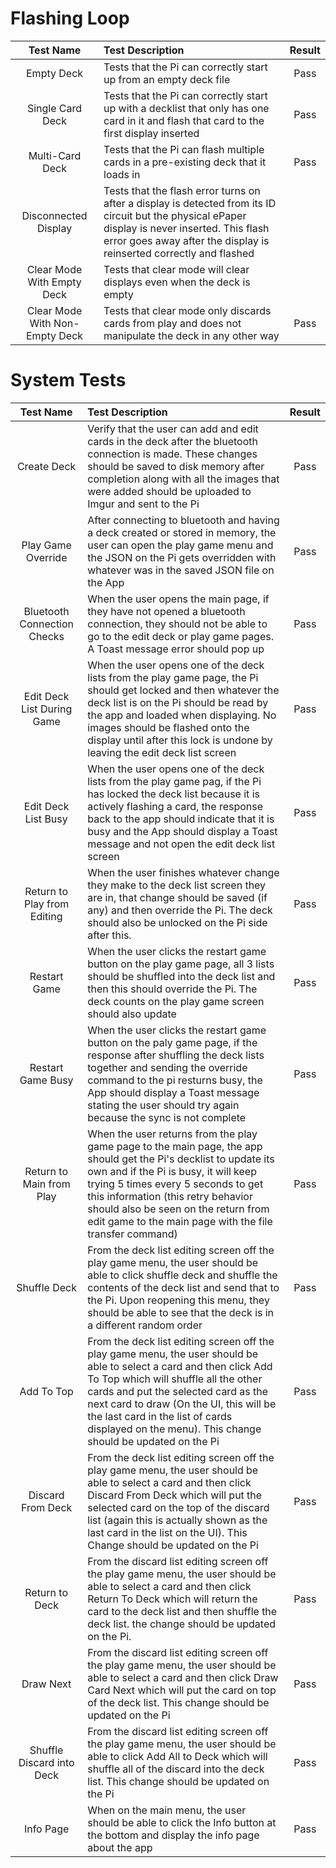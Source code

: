 # Flashing Loop

|Test Name|Test Description|Result|
|:--:|:--|:--:|
|Empty Deck|Tests that the Pi can correctly start up from an empty deck file|Pass|
|Single Card Deck|Tests that the Pi can correctly start up with a decklist that only has one card in it and flash that card to the first display inserted|Pass|
|Multi-Card Deck|Tests that the Pi can flash multiple cards in a pre-existing deck that it loads in|Pass|
|Disconnected Display|Tests that the flash error turns on after a display is detected from its ID circuit but the physical ePaper display is never inserted.  This flash error goes away after the display is reinserted correctly and flashed||Pass|
|Clear Mode With Empty Deck|Tests that clear mode will clear displays even when the deck is empty||Pass|
|Clear Mode With Non-Empty Deck|Tests that clear mode only discards cards from play and does not manipulate the deck in any other way|Pass|

# System Tests

|Test Name|Test Description|Result|
|:--:|:--|:--:|
|Create Deck|Verify that the user can add and edit cards in the deck after the bluetooth connection is made.  These changes should be saved to disk memory after completion along with all the images that were added should be uploaded to Imgur and sent to the Pi|Pass|
|Play Game Override|After connecting to bluetooth and having a deck created or stored in memory, the user can open the play game menu and the JSON on the Pi gets overridden with whatever was in the saved JSON file on the App|Pass|
|Bluetooth Connection Checks|When the user opens the main page, if they have not opened a bluetooth connection, they should not be able to go to the edit deck or play game pages. A Toast message error should pop up|Pass|
|Edit Deck List During Game|When the user opens one of the deck lists from the play game page, the Pi should get locked and then whatever the deck list is on the Pi should be read by the app and loaded when displaying. No images should be flashed onto the display until after this lock is undone by leaving the edit deck list screen|Pass|
|Edit Deck List Busy|When the user opens one of the deck lists from the play game pag, if the Pi has locked the deck list because it is actively flashing a card, the response back to the app should indicate that it is busy and the App should display a Toast message and not open the edit deck list screen|Pass|
|Return to Play from Editing|When the user finishes whatever change they make to the deck list screen they are in, that change should be saved (if any) and then override the Pi.  The deck should also be unlocked on the Pi side after this.|Pass
|Restart Game|When the user clicks the restart game button on the play game page, all 3 lists should be shuffled into the deck list and then this should override the Pi.  The deck counts on the play game screen should also update|Pass|
|Restart Game Busy|When the user clicks the restart game button on the paly game page, if the response after shuffling the deck lists together and sending the override command to the pi resturns busy, the App should display a Toast message stating the user should try again because the sync is not complete|Pass|
|Return to Main from Play|When the user returns from the play game page to the main page, the app should get the Pi's decklist to update its own and if the Pi is busy, it will keep trying 5 times every 5 seconds to get this information (this retry behavior should also be seen on the return from edit game to the main page with the file transfer command)|Pass|
|Shuffle Deck|From the deck list editing screen off the play game menu, the user should be able to click shuffle deck and shuffle the contents of the deck list and send that to the Pi.  Upon reopening this menu, they should be able to see that the deck is in a different random order|Pass|
|Add To Top|From the deck list editing screen off the play game menu, the user should be able to select a card and then click Add To Top which will shuffle all the other cards and put the selected card as the next card to draw (On the UI, this will be the last card in the list of cards displayed on the menu). This change should be updated on the Pi|Pass|
|Discard From Deck|From the deck list editing screen off the play game menu, the user should be able to select a card and then click Discard From Deck which will put the selected card on the top of the discard list (again this is actually shown as the last card in the list on the UI). This Change should be updated on the Pi|Pass|
|Return to Deck|From the discard list editing screen off the play game menu, the user should be able to select a card and then click Return To Deck which will return the card to the deck list and then shuffle the deck list.  the change should be updated on the Pi.|Pass|
|Draw Next|From the discard list editing screen off the play game menu, the user should be able to select a card and then click Draw Card Next which will put the card on top of the deck list.  This change should be updated on the Pi|Pass|
|Shuffle Discard into Deck|From the discard list editing screen off the play game menu, the user should be able to click Add All to Deck which will shuffle all of the discard into the deck list. This change should be updated on the Pi|Pass|
|Info Page|When on the main menu, the user should be able to click the Info button at the bottom and display the info page about the app|Pass|

